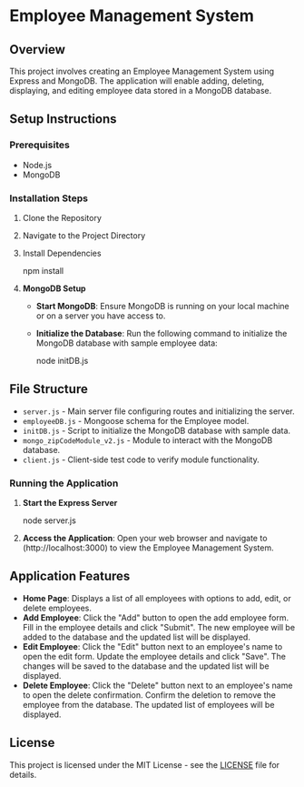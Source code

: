 # Employee Management System

## Overview

This project involves creating an Employee Management System using Express and MongoDB. The application will enable adding, deleting, displaying, and editing employee data stored in a MongoDB database.

## Setup Instructions

### Prerequisites

- Node.js
- MongoDB

### Installation Steps

1. Clone the Repository

2. Navigate to the Project Directory

3. Install Dependencies

   npm install    

4. **MongoDB Setup**

    - **Start MongoDB**: Ensure MongoDB is running on your local machine or on a server you have access to.

    - **Initialize the Database**: Run the following command to initialize the MongoDB database with sample employee data:

      node initDB.js

## File Structure

- `server.js` - Main server file configuring routes and initializing the server.
- `employeeDB.js` - Mongoose schema for the Employee model.
- `initDB.js` - Script to initialize the MongoDB database with sample data.
- `mongo_zipCodeModule_v2.js` - Module to interact with the MongoDB database.
- `client.js` - Client-side test code to verify module functionality.

### Running the Application

1. **Start the Express Server**
   
    node server.js

2. **Access the Application**: Open your web browser and navigate to (http://localhost:3000) to view the Employee Management System.


## Application Features

- **Home Page**: Displays a list of all employees with options to add, edit, or delete employees.
- **Add Employee**: Click the "Add" button to open the add employee form. Fill in the employee details and click "Submit". The new employee will be added to the database and the updated list will be displayed.
- **Edit Employee**: Click the "Edit" button next to an employee's name to open the edit form. Update the employee details and click "Save". The changes will be saved to the database and the updated list will be 
displayed.
- **Delete Employee**: Click the "Delete" button next to an employee's name to open the delete confirmation. Confirm the deletion to remove the employee from the database. The updated list of employees will be displayed.

## License
This project is licensed under the MIT License - see the [LICENSE](LICENSE.txt) file for details.
